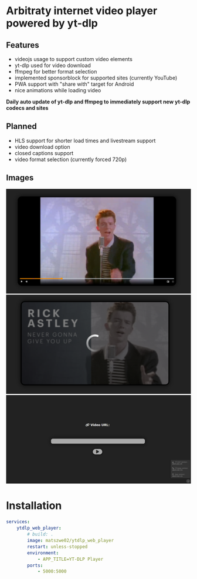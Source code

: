 # Arbitraty internet video player powered by yt-dlp

## Features
- videojs usage to support custom video elements
- yt-dlp used for video download
- ffmpeg for better format selection
- implemented sponsorblock for supported sites (currently YouTube)
- PWA support with "share with" target for Android
- nice animations while loading video

**Daily auto update of yt-dlp and ffmpeg to immediately support new yt-dlp codecs and sites**

## Planned
- HLS support for shorter load times and livestream support
- video download option
- closed captions support
- video format selection (currently forced 720p)

## Images

![image](.github/images/image.png)
![loading screen](.github/images/image2.png)
![main page](.github/images/image3.png)


# Installation

```yml
services:
    ytdlp_web_player:
        # build: .
        image: matszwe02/ytdlp_web_player
        restart: unless-stopped
        environment:
            - APP_TITLE=YT-DLP Player
        ports:
            - 5000:5000

```